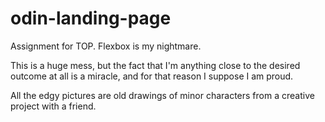 # odin-landing-page
Assignment for TOP. Flexbox is my nightmare.

This is a huge mess, but the fact that I'm anything close to the desired outcome at all is a miracle, and for that reason I suppose I am proud.

All the edgy pictures are old drawings of minor characters from a creative project with a friend.